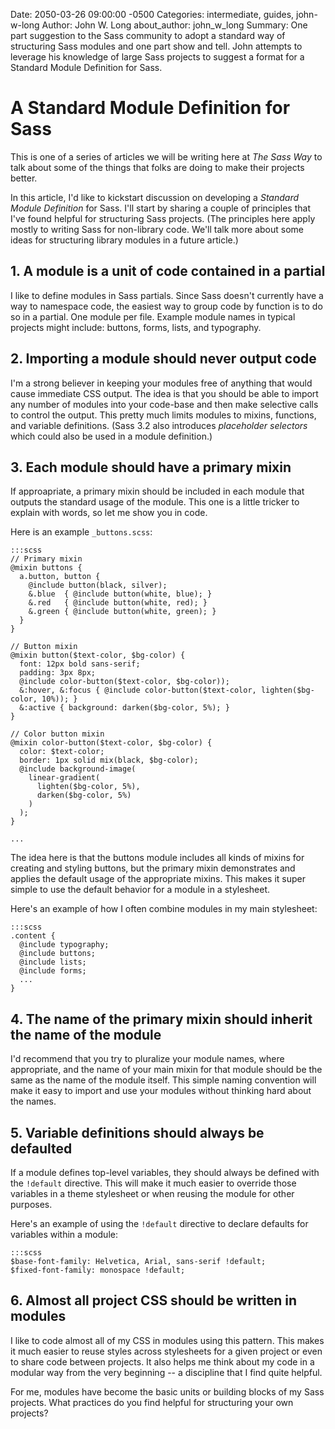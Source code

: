 Date: 2050-03-26 09:00:00 -0500
Categories: intermediate, guides, john-w-long
Author: John W. Long
about_author: john_w_long
Summary: One part suggestion to the Sass community to adopt a standard way of structuring Sass modules and one part show and tell. John attempts to leverage his knowledge of large Sass projects to suggest a format for a Standard Module Definition for Sass.


# A Standard Module Definition for Sass

This is one of a series of articles we will be writing here at <em>The Sass Way</em> to talk about some of the things that folks are doing to make their projects better.

In this article, I'd like to kickstart discussion on developing a <em>Standard Module Definition</em> for Sass. I'll start by sharing a couple of principles that I've found helpful for structuring Sass projects. (The principles here apply mostly to writing Sass for non-library code. We'll talk more about some ideas for structuring library modules in a future article.)

## 1. A module is a unit of code contained in a partial

I like to define modules in Sass partials. Since Sass doesn't currently have a way to namespace code, the easiest way to group code by function is to do so in a partial. One module per file. Example module names in typical projects might include: buttons, forms, lists, and typography.

## 2. Importing a module should never output code

I'm a strong believer in keeping your modules free of anything that would cause immediate CSS output. The idea is that you should be able to import any number of modules into your code-base and then make selective calls to control the output. This pretty much limits modules to mixins, functions, and variable definitions. (Sass 3.2 also introduces <em>placeholder selectors</em> which could also be used in a module definition.)

## 3. Each module should have a primary mixin

If approapriate, a primary mixin should be included in each module that outputs the standard usage of the module. This one is a little tricker to explain with words, so let me show you in code.

Here is an example `_buttons.scss`:

    :::scss
    // Primary mixin
    @mixin buttons {
      a.button, button {
        @include button(black, silver);
        &.blue  { @include button(white, blue); }
        &.red   { @include button(white, red); }
        &.green { @include button(white, green); }
      }
    }

    // Button mixin
    @mixin button($text-color, $bg-color) {
      font: 12px bold sans-serif;
      padding: 3px 8px;
      @include color-button($text-color, $bg-color));
      &:hover, &:focus { @include color-button($text-color, lighten($bg-color, 10%)); }
      &:active { background: darken($bg-color, 5%); }
    }

    // Color button mixin
    @mixin color-button($text-color, $bg-color) {
      color: $text-color;
      border: 1px solid mix(black, $bg-color);
      @include background-image(
        linear-gradient(
          lighten($bg-color, 5%),
          darken($bg-color, 5%)
        )
      );
    }

    ...

The idea here is that the buttons module includes all kinds of mixins for creating and styling buttons, but the primary mixin demonstrates and applies the default usage of the appropriate mixins. This makes it super simple to use the default behavior for a module in a stylesheet.

Here's an example of how I often combine modules in my main stylesheet:

    :::scss
    .content {
      @include typography;
      @include buttons;
      @include lists;
      @include forms;
      ...
    }


## 4. The name of the primary mixin should inherit the name of the module

I'd recommend that you try to pluralize your module names, where appropriate, and the name of your main mixin for that module should be the same as the name of the module itself. This simple naming convention will make it easy to import and use your modules without thinking hard about the names.


## 5. Variable definitions should always be defaulted

If a module defines top-level variables, they should always be defined with the `!default` directive. This will make it much easier to override those variables in a theme stylesheet or when reusing the module for other purposes.

Here's an example of using the `!default` directive to declare defaults for variables within a module:

    :::scss
    $base-font-family: Helvetica, Arial, sans-serif !default;
    $fixed-font-family: monospace !default;


## 6. Almost all project CSS should be written in modules

I like to code almost all of my CSS in modules using this pattern. This makes it much easier to reuse styles across stylesheets for a given project or even to share code between projects. It also helps me think about my code in a modular way from the very beginning -- a discipline that I find quite helpful.

For me, modules have become the basic units or building blocks of my Sass projects. What practices do you find helpful for structuring your own projects?
